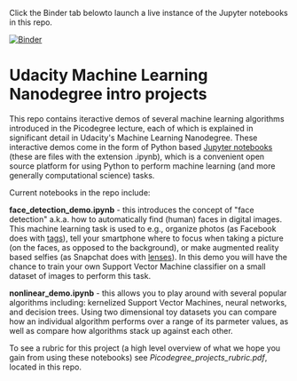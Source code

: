 Click the Binder tab belowto launch a live instance of the Jupyter notebooks in this repo.

[![Binder](http://mybinder.org/badge.svg)](http://mybinder.org:/repo/jermwatt/udacity-picodegree)

# Udacity Machine Learning Nanodegree intro projects

This repo contains iteractive demos of several machine learning algorithms introduced in the Picodegree lecture, each of which is explained in significant detail in Udacity's Machine Learning Nanodegree.  These interactive demos come in the form of  Python based [Jupyter notebooks](http://jupyter.org/)  (these are files with the extension .ipynb), which is a convenient open source platform for using Python to perform machine learning (and more generally computational science) tasks.

Current notebooks in the repo include:

**face_detection_demo.ipynb** - this introduces the concept of  "face detection" a.k.a. how to automatically find (human) faces in digital images.  This machine learning task is used to e.g., organize photos (as Facebook does with [tags](https://www.facebook.com/help/124970597582337)), tell your smartphone where to focus when taking a picture (on the faces, as opposed to the background), or make augmented reality based selfies (as Snapchat does with [lenses](https://support.snapchat.com/en-US/a/lenses1)).  In this demo you will have the chance to train your own Support Vector Machine classifier on a small dataset of images to perform this task.

**nonlinear_demo.ipynb** - this allows you to play around with several popular algorithms including: kernelized Support Vector Machines, neural networks, and decision trees.  Using two dimensional toy datasets you can compare how an individual algorithm performs over a range of its parmeter values, as well as compare how algorithms stack up against each other.

To see a rubric for this project (a high level overview of what we hope you gain from using these notebooks) see *Picodegree_projects_rubric.pdf*, located in this repo.
